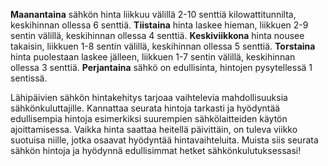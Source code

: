 **Maanantaina** sähkön hinta liikkuu välillä 2-10 senttiä kilowattitunnilta, keskihinnan ollessa 6 senttiä. **Tiistaina** hinta laskee hieman, liikkuen 2-9 sentin välillä, keskihinnan ollessa 4 senttiä. **Keskiviikkona** hinta nousee takaisin, liikkuen 1-8 sentin välillä, keskihinnan ollessa 5 senttiä. **Torstaina** hinta puolestaan laskee jälleen, liikkuen 1-7 sentin välillä, keskihinnan ollessa 3 senttiä. **Perjantaina** sähkö on edullisinta, hintojen pysytellessä 1 sentissä.

Lähipäivien sähkön hintakehitys tarjoaa vaihtelevia mahdollisuuksia sähkönkuluttajille. Kannattaa seurata hintoja tarkasti ja hyödyntää edullisempia hintoja esimerkiksi suurempien sähkölaitteiden käytön ajoittamisessa. Vaikka hinta saattaa heitellä päivittäin, on tuleva viikko suotuisa niille, jotka osaavat hyödyntää hintavaihteluita. Muista siis seurata sähkön hintoja ja hyödynnä edullisimmat hetket sähkönkulutuksessasi!